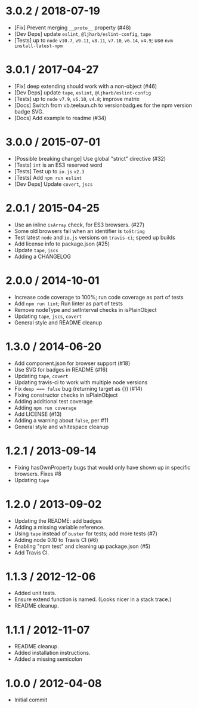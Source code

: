 3.0.2 / 2018-07-19
==================

* [Fix] Prevent merging `__proto__` property (#48)
* [Dev Deps] update `eslint`, `@ljharb/eslint-config`, `tape`
* [Tests] up to `node` `v10.7`, `v9.11`, `v8.11`, `v7.10`, `v6.14`, `v4.9`; use `nvm install-latest-npm`

3.0.1 / 2017-04-27
==================

* [Fix] deep extending should work with a non-object (#46)
* [Dev Deps] update `tape`, `eslint`, `@ljharb/eslint-config`
* [Tests] up to `node` `v7.9`, `v6.10`, `v4.8`; improve matrix
* [Docs] Switch from vb.teelaun.ch to versionbadg.es for the npm version badge SVG.
* [Docs] Add example to readme (#34)

3.0.0 / 2015-07-01
==================

* [Possible breaking change] Use global "strict" directive (#32)
* [Tests] `int` is an ES3 reserved word
* [Tests] Test up to `io.js` `v2.3`
* [Tests] Add `npm run eslint`
* [Dev Deps] Update `covert`, `jscs`

2.0.1 / 2015-04-25
==================

* Use an inline `isArray` check, for ES3 browsers. (#27)
* Some old browsers fail when an identifier is `toString`
* Test latest `node` and `io.js` versions on `travis-ci`; speed up builds
* Add license info to package.json (#25)
* Update `tape`, `jscs`
* Adding a CHANGELOG

2.0.0 / 2014-10-01
==================

* Increase code coverage to 100%; run code coverage as part of tests
* Add `npm run lint`; Run linter as part of tests
* Remove nodeType and setInterval checks in isPlainObject
* Updating `tape`, `jscs`, `covert`
* General style and README cleanup

1.3.0 / 2014-06-20
==================

* Add component.json for browser support (#18)
* Use SVG for badges in README (#16)
* Updating `tape`, `covert`
* Updating travis-ci to work with multiple node versions
* Fix `deep === false` bug (returning target as {}) (#14)
* Fixing constructor checks in isPlainObject
* Adding additional test coverage
* Adding `npm run coverage`
* Add LICENSE (#13)
* Adding a warning about `false`, per #11
* General style and whitespace cleanup

1.2.1 / 2013-09-14
==================

* Fixing hasOwnProperty bugs that would only have shown up in specific browsers. Fixes #8
* Updating `tape`

1.2.0 / 2013-09-02
==================

* Updating the README: add badges
* Adding a missing variable reference.
* Using `tape` instead of `buster` for tests; add more tests (#7)
* Adding node 0.10 to Travis CI (#6)
* Enabling "npm test" and cleaning up package.json (#5)
* Add Travis CI.

1.1.3 / 2012-12-06
==================

* Added unit tests.
* Ensure extend function is named. (Looks nicer in a stack trace.)
* README cleanup.

1.1.1 / 2012-11-07
==================

* README cleanup.
* Added installation instructions.
* Added a missing semicolon

1.0.0 / 2012-04-08
==================

* Initial commit

